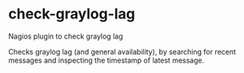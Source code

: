 # check-graylog-lag
Nagios plugin to check graylog lag

Checks graylog lag (and general availability), by searching for recent messages and inspecting the
timestamp of latest message.
